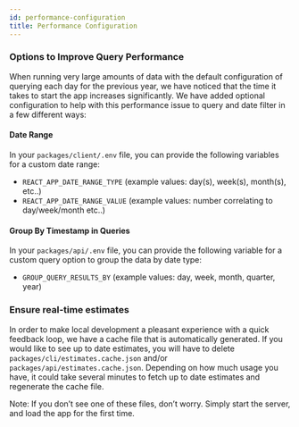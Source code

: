 ```yaml
---
id: performance-configuration
title: Performance Configuration
---
```


### Options to Improve Query Performance

When running very large amounts of data with the default configuration of querying each day for the previous year, we have noticed that the time it takes to start the app increases significantly. We have added optional configuration to help with this performance issue to query and date filter in a few different ways:

#### Date Range

In your `packages/client/.env` file, you can provide the following variables for a custom date range:

- `REACT_APP_DATE_RANGE_TYPE` (example values: day(s), week(s), month(s), etc..)
- `REACT_APP_DATE_RANGE_VALUE` (example values: number correlating to day/week/month etc..)

#### Group By Timestamp in Queries

In your `packages/api/.env` file, you can provide the following variable for a custom query option to group the data by date type:

- `GROUP_QUERY_RESULTS_BY` (example values: day, week, month, quarter, year)

### Ensure real-time estimates

In order to make local development a pleasant experience with a quick feedback loop, we have a cache file that is automatically generated. If you would like to see up to date estimates, you will have to delete `packages/cli/estimates.cache.json` and/or `packages/api/estimates.cache.json`. Depending on how much usage you have, it could take several minutes to fetch up to date estimates and regenerate the cache file.

Note: If you don’t see one of these files, don’t worry. Simply start the server, and load the app for the first time.
